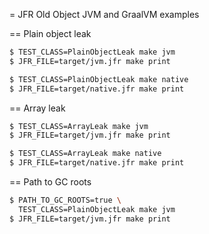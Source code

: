= JFR Old Object JVM and GraalVM examples

== Plain object leak

```bash
$ TEST_CLASS=PlainObjectLeak make jvm
$ JFR_FILE=target/jvm.jfr make print
```

```bash
$ TEST_CLASS=PlainObjectLeak make native
$ JFR_FILE=target/native.jfr make print
```

== Array leak

```bash
$ TEST_CLASS=ArrayLeak make jvm
$ JFR_FILE=target/jvm.jfr make print
```

```bash
$ TEST_CLASS=ArrayLeak make native
$ JFR_FILE=target/native.jfr make print
```

== Path to GC roots

```bash
$ PATH_TO_GC_ROOTS=true \
  TEST_CLASS=PlainObjectLeak make jvm
$ JFR_FILE=target/jvm.jfr make print
```
